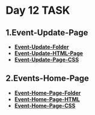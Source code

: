 # **Day 12 TASK**

  ## __1.Event-Update-Page__
 
  * __[Event-Update-Folder](https://github.com/selvajr/Task-12/tree/main/Event-Update-Folder)__
  * __[Event-Update-HTML-Page](https://github.com/selvajr/Task-12/blob/main/Event-Update-Folder/index.html)__
  * __[Event-Update-Page-CSS](https://github.com/selvajr/Task-12/tree/main/Event-Update-Folder/CSS)__

 ## __2.Events-Home-Page__
  * __[Event-Home-Page-Folder](https://github.com/selvajr/Task-12/tree/main/Event-Home-Page)__
  * __[Event-Home-Page-HTML](https://github.com/selvajr/Task-12/blob/main/Event-Home-Page/index.html)__
  * __[Event-Home-Page-CSS](https://github.com/selvajr/Task-12/tree/main/Event-Home-Page/CSS)__